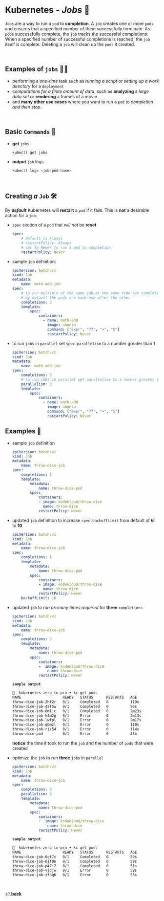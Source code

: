 # **Kubernetes** - ***Jobs*** 👔

`Jobs` are a way to run a `pod` to **completion**.  A ``job`` creates one or more `pods` and ensures that a specified number of them successfully terminate.  As `pods` successfully complete, the `job` tracks the successful completions.  When a specified number of successful completions is reached, the `job` itself is complete.  Deleting a `job` will clean up the `pods` it created.

<br>

## **Examples** of `jobs` 🧑‍💼

* performing a *one-time* task such as *running a script* or *setting up a work directory* for a `deployment`
* *computations for a finite amount of data*, such as **analyzing** a *large data set* or **rendering** a frames of a movie
* and **many other use cases** where you want to run a `pod` to *completion and then stop*.

<br>

## **Basic** `Commands` 📝

* **get** `jobs`

    ```bash
    kubectl get jobs
    ```

* **output** `job` logs

    ```bash
    kubectl logs <job-pod-name>
    ```

<br />

## **Creating** *a* `Job` 🛠️

By ***default*** Kubernetes will **restart** a `pod` if it fails.  This is **not** a desirable action for a `job`.

* `spec` section of a `pod` that *will not* be **reset**

    ```yaml
    spec:    
        # default is Always
        # restartPolicy: Always
        # set to Never to run a pod to completion
        restartPolicy: Never
    ```

* sample `job` definition:

    ```yaml
    apiVersion: batch/v1
    kind: Job
    metadata:
        name: math-add-job
    spec:
        # to run multiple of the same job at the same time set completions to a number greater than 1
        # by default the pods are made one after the other
        completions: 3
        template:
            spec:
                containers:
                  - name: math-add
                    image: ubuntu
                    command: ["expr", "77", "+", "5"]
                    restartPolicy: Never
    ```

* to run `jobs` in `parallel` set `spec.parallelism` to a number greater than 1

    ```yaml
    apiVersion: batch/v1
    kind: Job
    metadata:
        name: math-add-job
    spec:
        completions: 3
        # to run jobs in parallel set parallelism to a number greater than 1
        parallelism: 3
        template:
            spec:
                containers:
                  - name: math-add
                    image: ubuntu
                    command: ["expr", "77", "+", "5"]
                    restartPolicy: Never
    ```  

## **Examples** 🧩

* sample `job` definition

    ```yaml
    apiVersion: batch/v1
    kind: Job
    metadata:
        name: throw-dice-job
    spec:
        completions: 1
        template:
            metadata:
                name: throw-dice-pod
            spec:
                containers:
                - image: kodekloud/throw-dice
                  name: throw-dice
                restartPolicy: Never
    ```

* updated `job` definition to increase `spec.backoffLimit` from default of **6** to **10**

    ```yaml
    apiVersion: batch/v1
    kind: Job
    metadata:
        name: throw-dice-job
    spec:
        completions: 1
        template:
            metadata:
                name: throw-dice-pod
            spec: 
                containers:
                - image: kodekloud/throw-dice
                  name: throw-dice
                restartPolicy: Never
        backoffLimit: 10
    ```

* updated `job` to *run as many times required* for **three** `completions`

    ```yaml
    apiVersion: batch/v1
    kind: Job
    metadata:
        name: throw-dice-job
    spec:
        completions: 3
        template:
            metadata:
                name: throw-dice-pod
            spec: 
                containers:
                -  image: kodekloud/throw-dice
                    name: throw-dice
                restartPolicy: Never 
    ```

    **`sample output`**

    ```bash
    🚀  kubernetes-zero-to-pro ➜ kc get pods
    NAME                   READY   STATUS      RESTARTS   AGE
    throw-dice-job-2hf2r   0/1     Completed   0          119s
    throw-dice-job-4zt5w   0/1     Completed   0          96s
    throw-dice-job-8mljc   0/1     Completed   0          2m23s
    throw-dice-job-k4m2g   0/1     Error       0          2m13s
    throw-dice-job-lwfpl   0/1     Error       0          2m17s
    throw-dice-job-qbmzl   0/1     Error       0          110s
    throw-dice-job-rjz54   0/1     Error       0          114s
    throw-dice-pod         0/1     Error       0          38m
    ```

    **notice** the time it took to run the `job` and the number of `pods` that were created

* optimize the `job` to run **three** `jobs` in `parallel`

    ```yaml
    apiVersion: batch/v1
    kind: Job
    metadata:
        name: throw-dice-job
    spec:
        completions: 3
        parallelism: 3
        template:
            metadata:
                name: throw-dice-pod
            spec: 
                containers:
                -  image: kodekloud/throw-dice
                    name: throw-dice
                restartPolicy: Never 
    ```

    **`sample output`**

    ```bash
    🚀  kubernetes-zero-to-pro ➜ kc get pods
    NAME                   READY   STATUS      RESTARTS   AGE
    throw-dice-job-6ct7x   0/1     Completed   0          59s
    throw-dice-job-6jf9n   0/1     Completed   0          59s
    throw-dice-job-p47j7   0/1     Completed   0          51s
    throw-dice-job-vjcjw   0/1     Error       0          59s
    throw-dice-job-zfhq6   0/1     Error       0          55s
    ```

<br>

[↩️ **back**](../)
